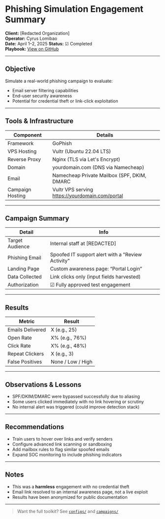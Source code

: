 # Phishing Simulation Engagement Summary

**Client:** [Redacted Organization]  
**Operator:** Cyrus Lomibao  
**Date:** April 1–2, 2025
**Status:** ☑ Completed  
**Playbook:** [View on GitHub](https://github.com/cylosec/phishing-campaign)


---

## Objective

Simulate a real-world phishing campaign to evaluate:

- Email server filtering capabilities
- End-user security awareness
- Potential for credential theft or link-click exploitation

---

## Tools & Infrastructure

| Component        | Details                                |
|------------------|----------------------------------------|
| Framework        | GoPhish                                |
| VPS Hosting      | Vultr (Ubuntu 22.04 LTS)               |
| Reverse Proxy    | Nginx (TLS via Let's Encrypt)          |
| Domain           | yourdomain.com (DNS via Namecheap)     |
| Email            | Namecheap Private Mailbox (SPF, DKIM, DMARC 
| Campaign Hosting | Vultr VPS serving https://yourdomain.com/portal |

---

##  Campaign Summary

| Detail           | Info                                        |
|------------------|---------------------------------------------|
| Target Audience  | Internal staff at [REDACTED]          |
| Phishing Email   | Spoofed IT support alert with a "Review Activity" 
| Landing Page     | Custom awareness page: “Portal Login” |
| Data Collected   | Link clicks only (input fields harvested) |
| Authorization    | ☑︎ Fully approved test engagement            |

---

##  Results

| Metric           | Result              |
|------------------|---------------------|
| Emails Delivered | X (e.g., 25)        |
| Open Rate        | X% (e.g., 76%)      |
| Click Rate       | X% (e.g., 48%)      |
| Repeat Clickers  | X (e.g., 3)         |
| False Positives  | None / Low / High   |


---

##  Observations & Lessons

-  SPF/DKIM/DMARC were bypassed successfully due to aliasing
-  Some users clicked immediately with no link hovering or scrutiny
-  No internal alert was triggered (could improve detection stack)

---

##  Recommendations

- Train users to hover over links and verify senders
- Configure advanced link scanning or sandboxing
- Add mailbox rules to flag similar spoofed emails
- Expand SOC monitoring to include phishing indicators

---

##  Notes

- This was a **harmless** engagement with no credential theft
- Email link resolved to an internal awareness page, not a live exploit
- Results have been anonymized for public documentation

---

> Want the full toolkit? See [`configs/`](https://github.com/cylosec/phishing-campaign/tree/main/configs) and 
[`campaigns/`](https://github.com/cylosec/phishing-campaign/tree/main/campaigns)


